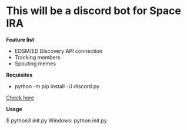 # This will be a discord bot for Space IRA
**Feature list**
- EDSM/ED Discovery API connection
- Tracking members
- Spouting memes

**Requisites**
- python -m pip install -U discord.py

[Check here](https://github.com/Rapptz/discord.py)

**Usage**

$ python3 init.py
Windows: python init.py
